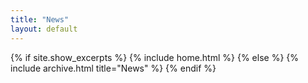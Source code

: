 ```yaml
---
title: "News"
layout: default
---
```


{% if site.show_excerpts %}
  {% include home.html %}
{% else %}
  {% include archive.html title="News" %}
{% endif %}
